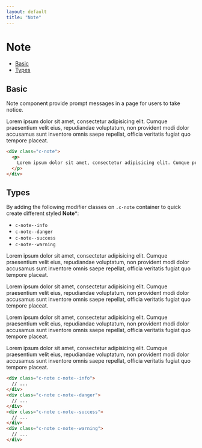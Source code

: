 ```yaml
---
layout: default
title: "Note"
---
```


# Note
- [Basic](#basic)
- [Types](#types)

## Basic
Note component provide prompt messages in a page for users to take notice.

<div class="c-note has-close">
  <a role="button" class="c-note__close">
    <i class="i-remove"></i>
  </a>
  <p>
    Lorem ipsum dolor sit amet, consectetur adipisicing elit. Cumque praesentium velit eius, repudiandae voluptatum, non provident modi dolor accusamus sunt inventore omnis saepe repellat, officia veritatis fugiat quo tempore placeat.
  </p>
</div>

```html
<div class="c-note">
  <p>
    Lorem ipsum dolor sit amet, consectetur adipisicing elit. Cumque praesentium velit eius, repudiandae voluptatum, non provident modi dolor accusamus sunt inventore omnis saepe repellat, officia veritatis fugiat quo tempore placeat.
  </p>
</div>
```

## Types
By adding the following modifier classes on `.c-note` container to quick create different styled **Note***:

- `c-note--info`
- `c-note--danger`
- `c-note--success`
- `c-note--warning`

<div class="c-note c-note--info">
  <p>
    Lorem ipsum dolor sit amet, consectetur adipisicing elit. Cumque praesentium velit eius, repudiandae voluptatum, non provident modi dolor accusamus sunt inventore omnis saepe repellat, officia veritatis fugiat quo tempore placeat.
  </p>
</div>
<div class="c-note c-note--danger">
  <p>
    Lorem ipsum dolor sit amet, consectetur adipisicing elit. Cumque praesentium velit eius, repudiandae voluptatum, non provident modi dolor accusamus sunt inventore omnis saepe repellat, officia veritatis fugiat quo tempore placeat.
  </p>
</div>
<div class="c-note c-note--success">
  <p>
    Lorem ipsum dolor sit amet, consectetur adipisicing elit. Cumque praesentium velit eius, repudiandae voluptatum, non provident modi dolor accusamus sunt inventore omnis saepe repellat, officia veritatis fugiat quo tempore placeat.
  </p>
</div>
<div class="c-note c-note--warning">
  <p>
    Lorem ipsum dolor sit amet, consectetur adipisicing elit. Cumque praesentium velit eius, repudiandae voluptatum, non provident modi dolor accusamus sunt inventore omnis saepe repellat, officia veritatis fugiat quo tempore placeat.
  </p>
</div>

```html
<div class="c-note c-note--info">
  // ...
</div>
<div class="c-note c-note--danger">
  // ...
</div>
<div class="c-note c-note--success">
  // ...
</div>
<div class="c-note c-note--warning">
  // ...
</div>
```
